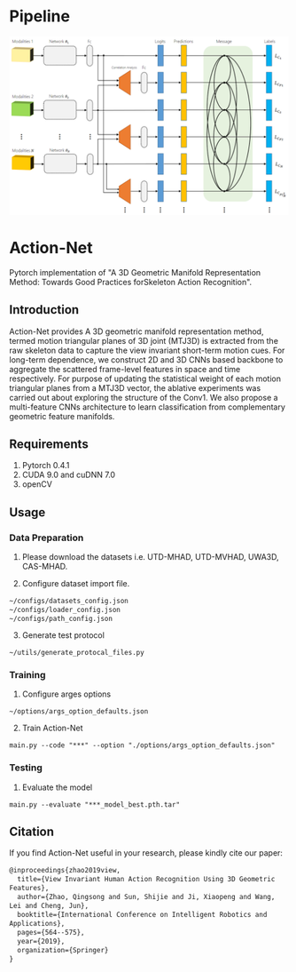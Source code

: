 # Pipeline
![avatar](/options/pipeline.png)
# Action-Net
Pytorch implementation of "A 3D Geometric Manifold Representation Method: Towards Good Practices forSkeleton Action Recognition".

## Introduction
Action-Net provides A 3D geometric manifold representation method, termed motion triangular planes of 3D joint (MTJ3D) is extracted from the raw skeleton data to capture the view invariant short-term motion cues. For long-term dependence, we construct 2D and 3D CNNs based backbone to aggregate the scattered frame-level features in space and time respectively. For purpose of updating the statistical weight of each motion triangular planes from a MTJ3D vector, the ablative experiments was carried out about exploring the structure of the Conv1. We also propose a multi-feature CNNs architecture to learn classification from complementary geometric feature manifolds.

## Requirements

1. Pytorch 0.4.1
2. CUDA 9.0 and cuDNN 7.0
3. openCV
## Usage
### Data Preparation
1. Please download the datasets i.e. UTD-MHAD, UTD-MVHAD, UWA3D, CAS-MHAD.

2. Configure dataset import file.
```
~/configs/datasets_config.json
~/configs/loader_config.json
~/configs/path_config.json
```
3. Generate test protocol
```
~/utils/generate_protocal_files.py
```
### Training
1. Configure arges options

```
~/options/args_option_defaults.json
```

2. Train Action-Net

```
main.py --code "***" --option "./options/args_option_defaults.json"
```

### Testing

1. Evaluate the model
```
main.py --evaluate "***_model_best.pth.tar"
```

## Citation
If you find Action-Net useful in your research, please kindly cite our paper:

```
@inproceedings{zhao2019view,
  title={View Invariant Human Action Recognition Using 3D Geometric Features},
  author={Zhao, Qingsong and Sun, Shijie and Ji, Xiaopeng and Wang, Lei and Cheng, Jun},
  booktitle={International Conference on Intelligent Robotics and Applications},
  pages={564--575},
  year={2019},
  organization={Springer}
}
```
